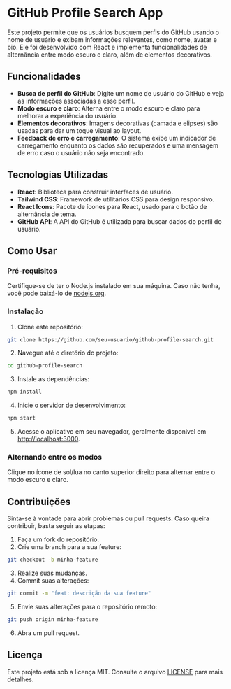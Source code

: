 # GitHub Profile Search App

Este projeto permite que os usuários busquem perfis do GitHub usando o nome de usuário e exibam informações relevantes, como nome, avatar e bio. Ele foi desenvolvido com React e implementa funcionalidades de alternância entre modo escuro e claro, além de elementos decorativos.

## Funcionalidades

- **Busca de perfil do GitHub**: Digite um nome de usuário do GitHub e veja as informações associadas a esse perfil.
- **Modo escuro e claro**: Alterna entre o modo escuro e claro para melhorar a experiência do usuário.
- **Elementos decorativos**: Imagens decorativas (camada e elipses) são usadas para dar um toque visual ao layout.
- **Feedback de erro e carregamento**: O sistema exibe um indicador de carregamento enquanto os dados são recuperados e uma mensagem de erro caso o usuário não seja encontrado.

## Tecnologias Utilizadas

- **React**: Biblioteca para construir interfaces de usuário.
- **Tailwind CSS**: Framework de utilitários CSS para design responsivo.
- **React Icons**: Pacote de ícones para React, usado para o botão de alternância de tema.
- **GitHub API**: A API do GitHub é utilizada para buscar dados do perfil do usuário.

## Como Usar

### Pré-requisitos

Certifique-se de ter o Node.js instalado em sua máquina. Caso não tenha, você pode baixá-lo de [nodejs.org](https://nodejs.org/).

### Instalação

1. Clone este repositório:

```bash
git clone https://github.com/seu-usuario/github-profile-search.git
```

2. Navegue até o diretório do projeto:

```bash
cd github-profile-search
```

3. Instale as dependências:

```bash
npm install
```

4. Inicie o servidor de desenvolvimento:

```bash
npm start
```

5. Acesse o aplicativo em seu navegador, geralmente disponível em [http://localhost:3000](http://localhost:3000).

### Alternando entre os modos

Clique no ícone de sol/lua no canto superior direito para alternar entre o modo escuro e claro.

## Contribuições

Sinta-se à vontade para abrir problemas ou pull requests. Caso queira contribuir, basta seguir as etapas:

1. Faça um fork do repositório.
2. Crie uma branch para a sua feature:

```bash
git checkout -b minha-feature
```

3. Realize suas mudanças.
4. Commit suas alterações:

```bash
git commit -m "feat: descrição da sua feature"
```

5. Envie suas alterações para o repositório remoto:

```bash
git push origin minha-feature
```

6. Abra um pull request.

## Licença

Este projeto está sob a licença MIT. Consulte o arquivo [LICENSE](LICENSE) para mais detalhes.